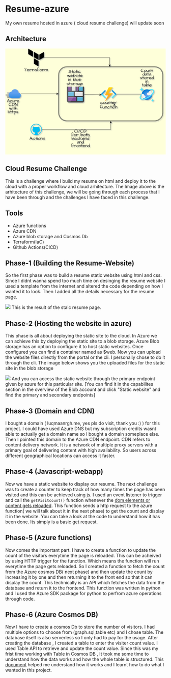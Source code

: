 # Resume-azure
My own resume hosted in azure ( cloud resume challenge)
will update soon

## Architecture
<img src=https://github.com/rghdrizzle/Resume-azure/blob/main/diagram.png>

## Cloud Resume Challenge
<p>This is a challenge where I build my resume on html and deploy it to the cloud with a proper workflow and cloud arhitecture. The Image above is the arhitecture of this challenge, we will be going through each process that I have been through and the challenges I have faced in this challenge.</p>

## Tools
<ul>
  <li>Azure functions</li>
  <li>Azure CDN</li>
  <li>Azure blob storage and Cosmos Db</li>
  <li>Terraform(IaC)</li>
  <li>Github Actions(CICD)</li>
</ul>

## Phase-1 (Building the Resume-Website)
<p>So the first phase was to build a resume static website using html and css. Since I didnt wanna spend too much time on desinging the resume website I used a template from the internet and altered the code depending on how I wanted it to look. Then I added all the details necessary for the resume page.</p>
<img src="https://github.com/rghdrizzle/Resume-azure/assets/92255903/7603d7e2-cf9b-4a25-869f-fe8fc693d688">
This is the result of the staic resume page.

## Phase-2 (Hosting the website in azure)
<p>This phase is all about deploying the static site to the cloud. In Azure we can achieve this by deploying the static site to a blob storage. Azure Blob storage has an option to configure it to host static websites. Once configured you can find a container named as $web. Now you can upload the website files directly from the portal or the cli. I personally chose to do it through the cli. The image below shows you the uploaded files for the static site in the blob storage</p>
<img src="https://github.com/rghdrizzle/Resume-azure/assets/92255903/95de4a72-b698-46c4-b4cb-01dfb0749bdd">
And you can access the static website through the primary endpoint given by azure for this particular site. [You can find it in the capabilites section in the overview of the Blob account and click "Static website" and find the primary and secondary endpoints]

## Phase-3 (Domain and CDN)
I bought a domain ( luqmaanrgh.me, yes pls do visit, thank you :) ) for this project. I could have used Azure DNS but my subscription credits wasnt able to actually get a domain name so I bought a domain someplace else. Then I pointed this domain to the Azure CDN endpoint. CDN refers to content delivery network. It is a network of multiple proxy servers with a primary goal of delivering content with high availability. So users across different geographical locations can access it faster.

## Phase-4 (Javascript-webapp)
Now we have a static website to display our resume. The next challenge was to create a counter to keep track of how many times the page has been visited and this can be achieved using js. I used an event listener to trigger and call the `getVisitcount()` function whenever the <a href="https://developer.mozilla.org/en-US/docs/Web/API/Document/DOMContentLoaded_event">dom elements or content gets reloaded</a>. This function sends a http request to the azure function( we will talk about it in the next phase) to get the count and display it in the website. You can take a look at the code to understand how it has been done. Its simply is a basic get request.

## Phase-5 (Azure functions)
Now comes the important part. I have to create a function to update the count of the visitors everytime the page is reloaded. This can be acheived by using HTTP trigger for the function. Which means the function will run everytime the page gets reloaded. So I created a function to fetch the count from the Azure cosmos DB( next phase) and then update the count by increasing it by one and then returning it to the front end so that it can display the count. This technically is an API which fetches the data from the database and return it to the frontend. This function was written in python and I used the Azure SDK package for python to perfrom azure operations through code.

## Phase-6 (Azure Cosmos DB)
Now I have to create a cosmos Db to store the number of visitors. I had multiple options to choose from (graph.sql,table etc) and I chose table. The database itself is also serverless so I only had to pay for the usage. After creating the database , I created a table to enter the visiter count value. I used Table API to retrieve and update the count value. Since this was my frist time working with Table in Cosmos DB , It took me some time to understand how the data works and how the whole table is structured. This <a href="https://learn.microsoft.com/en-us/azure/cosmos-db/table/quickstart-python?tabs=azure-portal"> document</a> helped me understand how it works and I learnt how to do what I wanted in this project.
